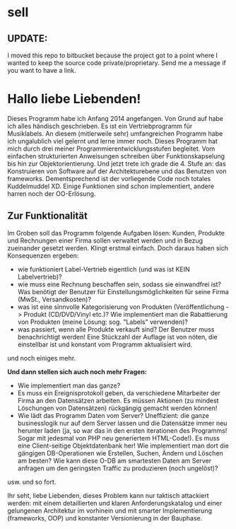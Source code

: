# sell
## UPDATE: 
I moved this repo to bitbucket because the project got to a point where I wanted to keep the source code private/proprietary. Send me a message if you want to have a link.

<h1>Hallo liebe Liebenden!</h1>

Dieses Programm habe ich Anfang 2014 angefangen. Von Grund auf habe ich alles händisch geschrieben. Es ist ein Vertriebprogramm für Musiklabels. An diesem (mitlerweile sehr) umfangreichen Programm habe ich ungalublich viel gelernt und lerne immer noch. Dieses Programm hat mich durch drei meiner Programmierentwicklungsstufen begleitet. Vom einfachen strukturierten Anweisungen schreiben über Funktionskapselung bis hin zur Objektorientierung. Und jetzt trete ich grade die 4. Stufe an: das Konstruieren von Software auf der Architekturebene und das Benutzen von frameworks. Dementsprechend ist der vorliegende Code noch totales Kuddelmuddel XD. Einige Funktionen sind schon implementiert, andere harren noch der OO-Erlösung.

<h2>Zur Funktionalität</h2>
Im Groben soll das Programm folgende Aufgaben lösen:
Kunden, Produkte und Rechnungen einer Firma sollen verwaltet werden und in Bezug zueinander gesetzt werden. Klingt erstmal einfach. Doch daraus haben sich Konsequenzen ergeben:
<ul>
<li> wie funktioniert Label-Vertrieb eigentlich (und was ist KEIN Labelvertrieb)?</li>
<li> wie muss eine Rechnung beschaffen sein, sodass sie einwandfrei ist? Was benötigt der Benutzer für Einstellungsmöglichkeiten für seine Firma (MwSt., Versandkosten)?</li>
<li> was ist eine sinnvolle Kategorisierung von Produkten (Veröffentlichung -> Produkt (CD/DVD/Vinyl etc.)? Wie implementiert man die Rabattierung von Produkten (meine Lösung: sog. "Labels" verwenden)?</li>
<li> was passiert, wenn alle Produkte verkauft sind? Der Benutzer muss benachrichtigt werden! Eine Stückzahl der Auflage ist von nöten, die einstellbar ist und konstant vom Programm aktualisiert wird.</li>
</ul>

und noch einiges mehr.

<b>Und dann stellen sich auch noch mehr Fragen:</b>
<ul>
<li> Wie implementiert man das ganze? 
<li> Es muss ein Ereignisprotokoll geben, da verschiedene Mitarbeiter der Firma an den Datensätzen arbeiten. Es müssen Aktionen (zu mindest Löschungen von Datensätzen) rückgängig gemacht werden können! 
<li> Wie lädt das Programm Daten vom Server? Uneffizient: die ganze businesslogik nur auf dem Server lassen und die Datensätze immer neu herunter laden (ja, so war das in den ersten iterationen des Programms! Sogar mit jedesmal von PHP neu generiertem HTML-Code!). Es muss eine Client-seitige Objektdatenbank her! Wie implementiert man dort die gängigen DB-Operationen wie Erstellen, Suchen, Ändern und Löschen am besten? Wie kann diese O-DB am smartesten Daten am Server anfragen um den geringsten Traffic zu produzieren (noch ungelöst)?
</ul>

usw. und so fort.

Ihr seht, liebe Liebenden, dieses Problem kann nur taktisch attackiert werden: mit einem detaillierten und klaren Anforderungskatalog und einer gelungenen Architektur im vorhinein und mit smarter Implementierung (frameworks, OOP)  und konstanter Versionierung in der Bauphase.

